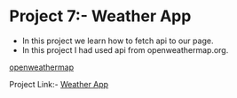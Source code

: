 # Project 7:- Weather App

* In this project we learn how to fetch api to our page.
* In this project I had used api from openweathermap.org.

<a href="https://openweathermap.org/api">openweathermap</a>

Project Link:- <a href="https://Weather-APP.deependra09.repl.co">Weather App</a>
